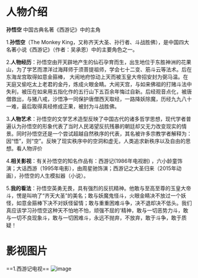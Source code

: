 #                                                                                             人物介绍

**孙悟空**
中国古典名著《西游记》中的主角

1.**孙悟空**（The Monkey King，又称齐天大圣、孙行者、斗战胜佛），是中国四大名著小说《西游记》（作者：吴承恩）中的主要角色之一。

2.**人物经历**：孙悟空由开天辟地产生的仙石孕育而生，出生地位于东胜神洲的花果山，为了学艺而漂洋过海拜师于须菩提祖师，学会七十二变、筋斗云等法术。后在东海龙宫取得如意金箍棒， 大闹地府惊动上天而被玉皇大帝招安封为弼马温。在天庭又偷吃太上老君的金丹，炼成火眼金睛。大闹天宫，与如来佛祖的打赌斗法中失利，被压在如来用五指化作的五行山下五百余年悔过自新。后经观音点化，被唐僧救出，与猪八戒，沙悟净一同保护唐僧西天取经，一路降妖除魔，历经九九八十一难，最后取得真经修成正果，被封为斗战胜佛。

3.**人物艺术**：孙悟空的文学艺术造型反映了中国古代的诸多哲学思想，现代学者普遍认为孙悟空的形象代表了当时人民渴望反抗残暴的朝廷却又无力改变现实的情景。同时孙悟空还是一个尝试超越自然秩序的代表，其名被许多宗教学者解释为：因“悟”，则“空”。反映了现实秩序中的空洞和虚无，人类追求新秩序以及自由的思想。看人物评价

4.**相关影视**：有关孙悟空的知名作品有：西游记(1986年电视剧) ，六小龄童饰演；大话西游（1995年电影），由周星驰饰演；西游记之大圣归来（2015年动画），孙悟空的人生模拟器（小说）。

5.**我的看法**：孙悟空英勇无畏，具有强烈的反抗精神。他敢与至高至尊的玉皇大帝斗，愣是叫响了“齐天大圣”的美名；敢与妖魔鬼怪斗，火眼金睛决不放过一个妖怪，如意金箍棒下决不对妖怪留情；敢与重重困难斗争，决不退却决不低头。我们真应该学习孙悟空这种天不怕地不怕，顽强不屈的'精神，敢与一切恶势力斗，敢与一切不良现象斗，敢与一切困难斗，永远不抛弃，不放弃，敢于斗争，敢于质疑！

# 影视图片

==1.西游记电视==
![image](https://github.com/hsuia222/-/assets/152052429/47a63202-1375-491a-973b-437a7398af5d)




